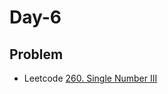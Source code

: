 # Day-6

## Problem
- Leetcode [260. Single Number III](https://leetcode.com/problems/single-number-iii/)

